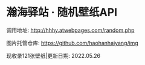 # 瀚海驿站 · 随机壁纸API

调用地址: http://hhhy.atwebpages.com/random.php

图片托管仓库: https://github.com/haohanhaiyang/img

现收录121张壁纸|更新日期: 2022.05.26